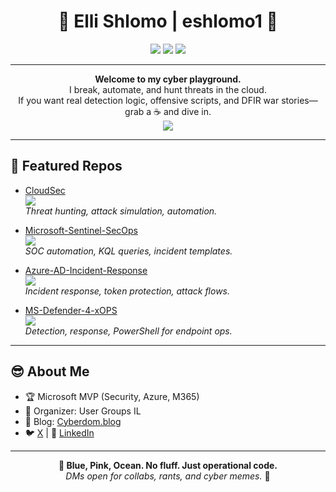 <!-- README.md for eshlomo1 -->

<h1 align="center">🌊 Elli Shlomo | eshlomo1 🦄</h1>
<p align="center">
  <img src="https://img.shields.io/badge/Microsoft%20MVP-blue?style=for-the-badge&logo=microsoft" />
  <img src="https://img.shields.io/badge/Red%20Team-pink?style=for-the-badge&logo=hackthebox" />
  <img src="https://img.shields.io/badge/Cloud%20Security-ocean-00bfff?style=for-the-badge&logo=azuredevops" />
</p>

---

<p align="center">
  <b>Welcome to my cyber playground.</b><br>
  I break, automate, and hunt threats in the cloud.<br>
  If you want real detection logic, offensive scripts, and DFIR war stories—grab a ☕️ and dive in.<br>
  <img src="https://img.shields.io/badge/Signal%20Over%20Noise-blueviolet?style=flat-square" />
</p>

---

## 🚀 Featured Repos

- [CloudSec](https://github.com/eshlomo1/CloudSec)  
  <img src="https://img.shields.io/badge/Cloud-Offensive%20%26%20Defensive-00bfff?style=flat-square" />  
  *Threat hunting, attack simulation, automation.*

- [Microsoft-Sentinel-SecOps](https://github.com/eshlomo1/Microsoft-Sentinel-SecOps)  
  <img src="https://img.shields.io/badge/SOC-KQL%20%26%20Automation-ff69b4?style=flat-square" />  
  *SOC automation, KQL queries, incident templates.*

- [Azure-AD-Incident-Response](https://github.com/eshlomo1/Azure-AD-Incident-Response)  
  <img src="https://img.shields.io/badge/Azure%20AD-IR%20Flows%20%26%20Token%20Abuse-1e90ff?style=flat-square" />  
  *Incident response, token protection, attack flows.*

- [MS-Defender-4-xOPS](https://github.com/eshlomo1/MS-Defender-4-xOPS)  
  <img src="https://img.shields.io/badge/Endpoint-PowerShell%20Ops-00ced1?style=flat-square" />  
  *Detection, response, PowerShell for endpoint ops.*

---

## 😎 About Me

- 🏆 Microsoft MVP (Security, Azure, M365)
- 🎤 Organizer: User Groups IL
- 📝 Blog: [Cyberdom.blog](https://cyberdom.blog/)
- 🐦 [X](https://x.com/ellishlomo) | 💼 [LinkedIn](https://linkedin.com/in/elishlomo)

---

<p align="center">
  <b>🌊 Blue, Pink, Ocean. No fluff. Just operational code.</b><br>
  <i>DMs open for collabs, rants, and cyber memes.</i> 🦄
</p>
